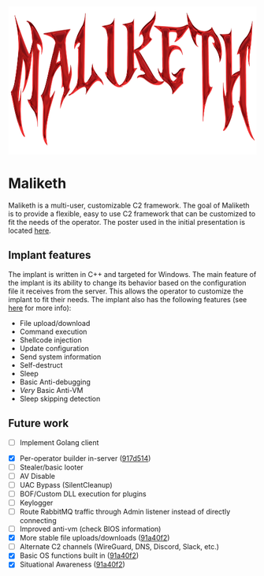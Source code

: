 <!-- Centered logo -->
<p align="center">
  <img src="./data/maliketh_logo.png" alt="Maliketh logo" width="900" height="300"/>
</p>

# Maliketh

Maliketh is a multi-user, customizable C2 framework. The goal of Maliketh is to provide a flexible, easy to use C2 framework that can be customized to fit the needs of the operator. The poster used in the initial presentation is located [here](./data/Maliketh%20C2%20Poster.png).

## Implant features

The implant is written in C++ and targeted for Windows. The main feature of the implant is its ability to change its behavior based on the configuration file it receives from the server. This allows the operator to customize the implant to fit their needs. The implant also has the following features (see [here](./design/opcodes.md) for more info):

* File upload/download
* Command execution
* Shellcode injection
* Update configuration
* Send system information
* Self-destruct
* Sleep
* Basic Anti-debugging
* *Very* Basic Anti-VM
* Sleep skipping detection

## Future work

- [ ] Implement Golang client
* [x] Per-operator builder in-server ([917d514](https://github.com/cbrnrd/maliketh/commit/917d514fc6075cc15d0e45b4a1a546e6217e4139))
* [ ] Stealer/basic looter
* [ ] AV Disable
* [ ] UAC Bypass (SilentCleanup)
* [ ] BOF/Custom DLL execution for plugins
* [ ] Keylogger
* [ ] Route RabbitMQ traffic through Admin listener instead of directly connecting
* [ ] Improved anti-vm (check BIOS information)
* [x] More stable file uploads/downloads ([91a40f2](https://github.com/cbrnrd/maliketh/commit/91a40f2ba1cded5a025004a6143578fa84baec66))
* [ ] Alternate C2 channels (WireGuard, DNS, Discord, Slack, etc.)
* [x] Basic OS functions built in ([91a40f2](https://github.com/cbrnrd/maliketh/commit/91a40f2ba1cded5a025004a6143578fa84baec66))
* [x] Situational Awareness ([91a40f2](https://github.com/cbrnrd/maliketh/commit/91a40f2ba1cded5a025004a6143578fa84baec66))
